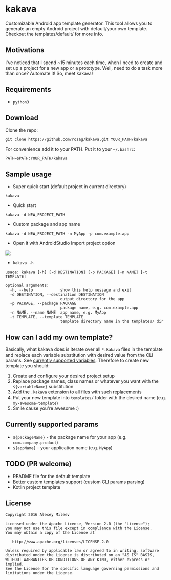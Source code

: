 # kakava
Customizable Android app template generator. This tool allows you to generate an empty Android project with default/your own template. Checkout the templates/default/ for more info.

## Motivations
I've noticed that I spend ~15 minutes each time, when I need to create and set up a project for a new app or a prototype. Well, need to do a task more than once? Automate it! So, meet kakava!

## Requirements
* `python3`

## Download
Clone the repo:
```
git clone https://github.com/rozag/kakava.git YOUR_PATH/kakava
```
For convenience add it to your PATH. Put it to your `~/.bashrc`:
```
PATH=$PATH:YOUR_PATH/kakava
```

## Sample usage
* Super quick start (default project in current directory)
```
kakava
```
* Quick start
```
kakava -d NEW_PROJECT_PATH
```
* Custom package and app name
```
kakava -d NEW_PROJECT_PATH -n MyApp -p com.example.app
```
* Open it with AndroidStudio Import project option

![](static/android_studio_import.png)
* `kakava -h`
```
usage: kakava [-h] [-d DESTINATION] [-p PACKAGE] [-n NAME] [-t TEMPLATE]

optional arguments:
  -h, --help            show this help message and exit
  -d DESTINATION, --destination DESTINATION
                        output directory for the app
  -p PACKAGE, --package PACKAGE
                        package name, e.g. com.example.app
  -n NAME, --name NAME  app name, e.g. MyApp
  -t TEMPLATE, --template TEMPLATE
                        template directory name in the templates/ dir
```

## How can I add my own template?
Basically, what kakava does is iterate over all `*.kakava` files in the template and replace each variable substitution with desired value from the CLI params. See [currently supported variables](#currently-supported-params). Therefore to create new template you should:
 1. Create and configure your desired project setup
 2. Replace package names, class names or whatever you want with the `${variableName}` substitution
 3. Add the `.kakava` extension to all files with such replacements
 4. Put your new template into `templates/` folder with the desired name (e.g. `my-awesome-template`)
 5. Smile cause you're awesome :)

## Currently supported params
* `${packageName}` - the package name for your app (e.g. `com.company.product`)
* `${appName}` - your application name (e.g. `MyApp`)

## TODO (PR welcome)
* README file for the default template
* Better custom templates support (custom CLI params parsing)
* Kotlin project template

## License

    Copyright 2016 Alexey Mileev

    Licensed under the Apache License, Version 2.0 (the "License");
    you may not use this file except in compliance with the License.
    You may obtain a copy of the License at

       http://www.apache.org/licenses/LICENSE-2.0

    Unless required by applicable law or agreed to in writing, software
    distributed under the License is distributed on an "AS IS" BASIS,
    WITHOUT WARRANTIES OR CONDITIONS OF ANY KIND, either express or implied.
    See the License for the specific language governing permissions and
    limitations under the License.
